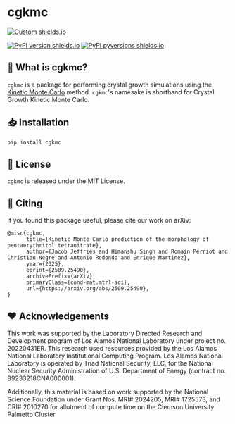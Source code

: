 # cgkmc

[![Custom shields.io](https://img.shields.io/badge/docs-brightgreen?logo=github&logoColor=green&label=gh-pages)](https://jwjeffr.github.io/cgkmc/)

[![PyPI version shields.io](https://img.shields.io/pypi/v/cgkmc.svg)](https://pypi.python.org/pypi/cgkmc/)
[![PyPI pyversions shields.io](https://img.shields.io/pypi/pyversions/cgkmc.svg)](https://pypi.python.org/pypi/cgkmc/)

## 💎 What is cgkmc?

`cgkmc` is a package for performing crystal growth simulations using the 
[Kinetic Monte Carlo](https://en.wikipedia.org/wiki/Kinetic_Monte_Carlo) method. `cgkmc`'s namesake is shorthand for
Crystal Growth Kinetic Monte Carlo.

## 📥 Installation

```bash
pip install cgkmc
```

## 📃 License

`cgkmc` is released under the MIT License.

## 🔖 Citing

If you found this package useful, please cite our work on arXiv:

```
@misc{cgkmc,
      title={Kinetic Monte Carlo prediction of the morphology of pentaerythritol tetranitrate}, 
      author={Jacob Jeffries and Himanshu Singh and Romain Perriot and Christian Negre and Antonio Redondo and Enrique Martinez},
      year={2025},
      eprint={2509.25490},
      archivePrefix={arXiv},
      primaryClass={cond-mat.mtrl-sci},
      url={https://arxiv.org/abs/2509.25490}, 
}
```

## ❤️ Acknowledgements

This work was supported by the Laboratory Directed Research and Development program of Los Alamos National Laboratory 
under project no. 20220431ER. This research used resources provided by the Los Alamos National Laboratory Institutional 
Computing Program. Los Alamos National Laboratory is operated by Triad National Security, LLC, for the National Nuclear 
Security Administration of U.S. Department of Energy (contract no. 89233218CNA000001).

Additionally, this material is based on work supported by the National Science Foundation under Grant Nos. 
MRI# 2024205, MRI# 1725573, and CRI# 2010270 for allotment of compute time on the Clemson University Palmetto Cluster.